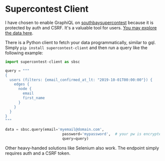 # Supercontest Client

I have chosen to enable GraphiQL on [southbaysupercontest](https://southbaysupercontest.com) because it is protected
by auth and CSRF. It's a valuable tool for users. [You may explore the data here](https://southbaysupercontest.com/graphql).

There is a Python client to fetch your data programmatically, similar to gql. Simply
`pip install supercontest-client` and then run a query like the following example:

```python
import supercontest-client as sbsc

query = """
{
  users (filters: {email_confirmed_at_lt: "2019-10-01T00:00:00"}) {
    edges {
      node {
        email
        first_name
      }
    }
  }
}
"""

data = sbsc.query(email='myemail@domain.com',
                          password='mypassword',  # your pw is encrypted over https
                          query=query)
```

Other heavy-handed solutions like Selenium also work. The endpoint simply requires
auth and a CSRF token.
